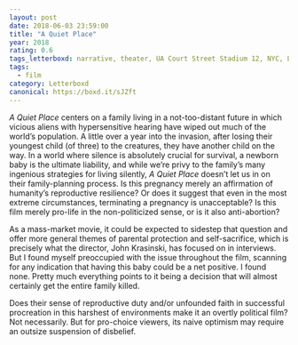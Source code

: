 ```yaml
---
layout: post 
date: 2018-06-03 23:59:00
title: "A Quiet Place"
year: 2018
rating: 0.6
tags_letterboxd: narrative, theater, UA Court Street Stadium 12, NYC, Leah
tags:
  - film
category: Letterboxd
canonical: https://boxd.it/sJZft
---
```


<cite>A Quiet Place</cite> centers on a family living in a not-too-distant future in which vicious aliens with hypersensitive hearing have wiped out much of the world’s population. A little over a year into the invasion, after losing their youngest child (of three) to the creatures, they have another child on the way. In a world where silence is absolutely crucial for survival, a newborn baby is the ultimate liability, and while we’re privy to the family’s many ingenious strategies for living silently, <cite>A Quiet Place</cite> doesn’t let us in on their family-planning process. Is this pregnancy merely an affirmation of humanity’s reproductive resilience? Or does it suggest that even in the most extreme circumstances, terminating a pregnancy is unacceptable? Is this film merely pro-life in the non-politicized sense, or is it also anti-abortion?

As a mass-market movie, it could be expected to sidestep that question and offer more general themes of parental protection and self-sacrifice, which is precisely what the director, John Krasinski, has focused on in interviews. But I found myself preoccupied with the issue throughout the film, scanning for any indication that having this baby could be a net positive. I found none. Pretty much everything points to it being a decision that will almost certainly get the entire family killed.

Does their sense of reproductive duty and/or unfounded faith in successful procreation in this harshest of environments make it an overtly political film? Not necessarily. But for pro-choice viewers, its naive optimism may require an outsize suspension of disbelief.